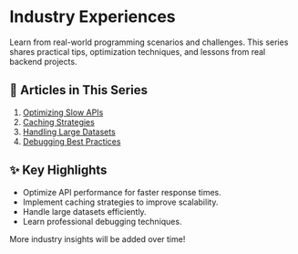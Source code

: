 # Industry Experiences

Learn from real-world programming scenarios and challenges. This series shares practical tips, optimization techniques, and lessons from real backend projects.

## 📂 Articles in This Series

1. [Optimizing Slow APIs](01_Optimizing_Slow_API.md)  
2. [Caching Strategies](02_Caching_Strategies.md)  
3. [Handling Large Datasets](03_Large_Datasets.md)  
4. [Debugging Best Practices](04_Debugging_Best_Practices.md)  

## ✨ Key Highlights
- Optimize API performance for faster response times.
- Implement caching strategies to improve scalability.
- Handle large datasets efficiently.
- Learn professional debugging techniques.

More industry insights will be added over time!
